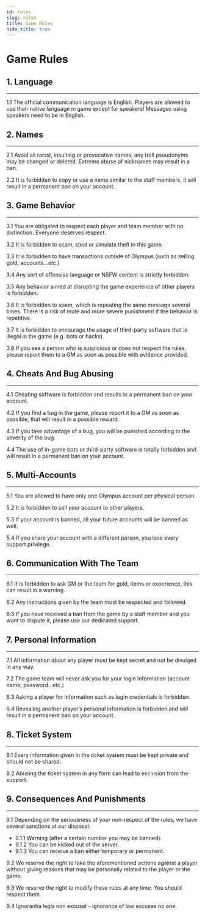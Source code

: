 ```yaml
---
id: rules
slug: rules
title: Game Rules
hide_title: true
---
```


# Game Rules

## 1. Language 
---
1.1 The official communication language is English. Players are allowed to use their native language in game except for speakers! Messages using speakers need to be in English.

## 2. Names 
---
2.1 Avoid all racist, insulting or provocative names, any troll pseudonyms may be changed or deleted. Extreme abuse of nicknames may result in a ban. 

2.2 It is forbidden to copy or use a name similar to the staff members, it will result in a permanent ban on your account. 

## 3. Game Behavior 
---
3.1 You are obligated to respect each player and team member with no distinction. Everyone deserves respect.

3.2 It is forbidden to scam, steal or simulate theft in this game.  

3.3 It is forbidden to have transactions outside of Olympus (such as selling gold, accounts...etc.) 

3.4 Any sort of offensive language or NSFW content is strictly forbidden. 

3.5 Any behavior aimed at disrupting the game experience of other players is forbidden.

3.6 It is forbidden to spam, which is repeating the same message several times. There is a risk of mute and more severe punishment if the behavior is repetitive. 

3.7 It is forbidden to encourage the usage of third-party software that is illegal in the game (e.g. bots or hacks). 

3.8 If you see a person who is suspicious or does not respect the rules, please report them to a GM as soon as possible with evidence provided. 

## 4. Cheats And Bug Abusing 
---
4.1 Cheating software is forbidden and results in a permanent ban on your account. 

4.2 If you find a bug in the game, please report it to a GM as soon as possible, that will result in a possible reward.

4.3 If you take advantage of a bug, you will be punished according to the severity of the bug. 

4.4 The use of in-game bots or third-party software is totally forbidden and will result in a permanent ban on your account. 

## 5. Multi-Accounts 
---
5.1 You are allowed to have only one Olympus account per physical person.

5.2 It is forbidden to sell your account to other players. 

5.3 If your account is banned, all your future accounts will be banned as well. 

5.4 If you share your account with a different person, you lose every support privilege. 

## 6. Communication With The Team 
---
6.1 It is forbidden to ask GM or the team for gold, items or experience, this can result in a warning. 

6.2 Any instructions given by the team must be respected and followed. 

6.3 If you have received a ban from the game by a staff member and you want to dispute it, please use our dedicated support. 


## 7. Personal Information 
---
7.1 All information about any player must be kept secret and not be divulged in any way. 

7.2 The game team will never ask you for your login information (account name, password...etc.) 

6.3 Asking a player for information such as login credentials is forbidden.  

6.4 Revealing another player’s personal information is forbidden and will result in a permanent ban on your account. 

## 8. Ticket System 
---
8.1 Every information given in the ticket system must be kept private and should not be shared.

8.2 Abusing the ticket system in any form can lead to exclusion from the support.

## 9. Consequences And Punishments 
---
9.1 Depending on the seriousness of your non-respect of the rules, we have several sanctions at our disposal:  
- 9.1.1 Warning (after a certain number you may be banned). 
- 9.1.2 You can be kicked out of the server. 
- 9.1.3 You can receive a ban either temporary or permanent. 

9.2 We reserve the right to take the aforementioned actions against a player without giving reasons that may be personally related to the player or the game. 

9.3 We reserve the right to modify these rules at any time. You should respect them. 

9.4 Ignorantia legis non excusat - ignorance of law excuses no one. 
